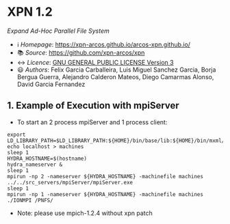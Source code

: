 # XPN 1.2
*Expand Ad-Hoc Parallel File System*

 * ℹ️ *Homepage*: https://xpn-arcos.github.io/arcos-xpn.github.io/
 * 📚 *Source*:    https://github.com/xpn-arcos/xpn
 * ↔️ *Licence*:  [GNU GENERAL PUBLIC LICENSE Version 3](https://github.com/dcamarmas/xpn/blob/master/COPYING)</br>
 * 😃 *Authors*:  Felix Garcia Carballeira, Luis Miguel Sanchez Garcia, Borja Bergua Guerra, Alejandro Calderon Mateos, Diego Camarmas Alonso, David Garcia Fernandez



## 1. Example of Execution with mpiServer

   * To start an 2 process mpiServer and 1 process client:
```
export LD_LIBRARY_PATH=$LD_LIBRARY_PATH:${HOME}/bin/base/lib:${HOME}/bin/mxml/lib:${HOME}/bin/xpn/lib
echo localhost > machines
sleep 1
HYDRA_HOSTNAME=$(hostname)
hydra_nameserver &
sleep 1
mpirun -np 2 -nameserver ${HYDRA_HOSTNAME} -machinefile machines ../../src_servers/mpiServer/mpiServer.exe
sleep 1
mpirun -np 1 -nameserver ${HYDRA_HOSTNAME} -machinefile machines ./IONMPI /PNFS/
```

   * Note: please use mpich-1.2.4 without xpn patch
